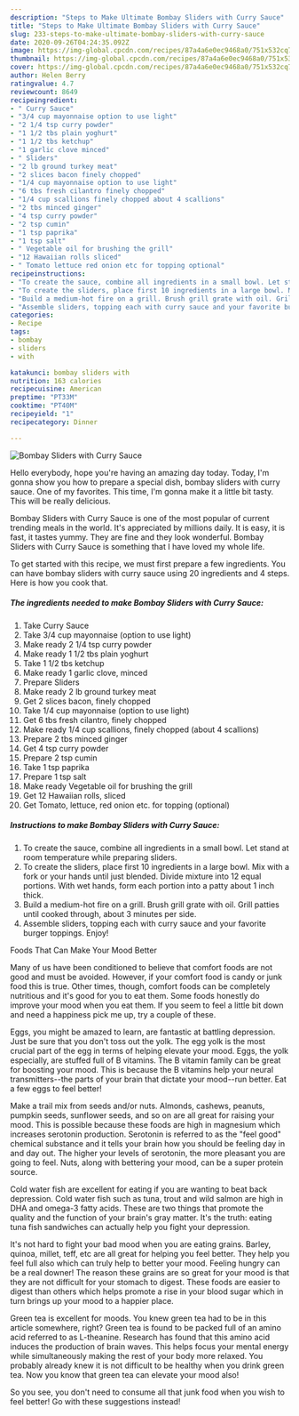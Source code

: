 ```yaml
---
description: "Steps to Make Ultimate Bombay Sliders with Curry Sauce"
title: "Steps to Make Ultimate Bombay Sliders with Curry Sauce"
slug: 233-steps-to-make-ultimate-bombay-sliders-with-curry-sauce
date: 2020-09-26T04:24:35.092Z
image: https://img-global.cpcdn.com/recipes/87a4a6e0ec9468a0/751x532cq70/bombay-sliders-with-curry-sauce-recipe-main-photo.jpg
thumbnail: https://img-global.cpcdn.com/recipes/87a4a6e0ec9468a0/751x532cq70/bombay-sliders-with-curry-sauce-recipe-main-photo.jpg
cover: https://img-global.cpcdn.com/recipes/87a4a6e0ec9468a0/751x532cq70/bombay-sliders-with-curry-sauce-recipe-main-photo.jpg
author: Helen Berry
ratingvalue: 4.7
reviewcount: 8649
recipeingredient:
- " Curry Sauce"
- "3/4 cup mayonnaise option to use light"
- "2 1/4 tsp curry powder"
- "1 1/2 tbs plain yoghurt"
- "1 1/2 tbs ketchup"
- "1 garlic clove minced"
- " Sliders"
- "2 lb ground turkey meat"
- "2 slices bacon finely chopped"
- "1/4 cup mayonnaise option to use light"
- "6 tbs fresh cilantro finely chopped"
- "1/4 cup scallions finely chopped about 4 scallions"
- "2 tbs minced ginger"
- "4 tsp curry powder"
- "2 tsp cumin"
- "1 tsp paprika"
- "1 tsp salt"
- " Vegetable oil for brushing the grill"
- "12 Hawaiian rolls sliced"
- " Tomato lettuce red onion etc for topping optional"
recipeinstructions:
- "To create the sauce, combine all ingredients in a small bowl. Let stand at room temperature while preparing sliders."
- "To create the sliders, place first 10 ingredients in a large bowl. Mix with a fork or your hands until just blended. Divide mixture into 12 equal portions. With wet hands, form each portion into a patty about 1 inch thick."
- "Build a medium-hot fire on a grill. Brush grill grate with oil. Grill patties until cooked through, about 3 minutes per side."
- "Assemble sliders, topping each with curry sauce and your favorite burger toppings. Enjoy!"
categories:
- Recipe
tags:
- bombay
- sliders
- with

katakunci: bombay sliders with 
nutrition: 163 calories
recipecuisine: American
preptime: "PT33M"
cooktime: "PT40M"
recipeyield: "1"
recipecategory: Dinner

---
```



![Bombay Sliders with Curry Sauce](https://img-global.cpcdn.com/recipes/87a4a6e0ec9468a0/751x532cq70/bombay-sliders-with-curry-sauce-recipe-main-photo.jpg)

Hello everybody, hope you're having an amazing day today. Today, I'm gonna show you how to prepare a special dish, bombay sliders with curry sauce. One of my favorites. This time, I'm gonna make it a little bit tasty. This will be really delicious.

Bombay Sliders with Curry Sauce is one of the most popular of current trending meals in the world. It's appreciated by millions daily. It is easy, it is fast, it tastes yummy. They are fine and they look wonderful. Bombay Sliders with Curry Sauce is something that I have loved my whole life.




To get started with this recipe, we must first prepare a few ingredients. You can have bombay sliders with curry sauce using 20 ingredients and 4 steps. Here is how you cook that.

<!--inarticleads1-->

##### The ingredients needed to make Bombay Sliders with Curry Sauce:

1. Take  Curry Sauce
1. Take 3/4 cup mayonnaise (option to use light)
1. Make ready 2 1/4 tsp curry powder
1. Make ready 1 1/2 tbs plain yoghurt
1. Take 1 1/2 tbs ketchup
1. Make ready 1 garlic clove, minced
1. Prepare  Sliders
1. Make ready 2 lb ground turkey meat
1. Get 2 slices bacon, finely chopped
1. Take 1/4 cup mayonnaise (option to use light)
1. Get 6 tbs fresh cilantro, finely chopped
1. Make ready 1/4 cup scallions, finely chopped (about 4 scallions)
1. Prepare 2 tbs minced ginger
1. Get 4 tsp curry powder
1. Prepare 2 tsp cumin
1. Take 1 tsp paprika
1. Prepare 1 tsp salt
1. Make ready  Vegetable oil for brushing the grill
1. Get 12 Hawaiian rolls, sliced
1. Get  Tomato, lettuce, red onion etc. for topping (optional)




<!--inarticleads2-->

##### Instructions to make Bombay Sliders with Curry Sauce:

1. To create the sauce, combine all ingredients in a small bowl. Let stand at room temperature while preparing sliders.
1. To create the sliders, place first 10 ingredients in a large bowl. Mix with a fork or your hands until just blended. Divide mixture into 12 equal portions. With wet hands, form each portion into a patty about 1 inch thick.
1. Build a medium-hot fire on a grill. Brush grill grate with oil. Grill patties until cooked through, about 3 minutes per side.
1. Assemble sliders, topping each with curry sauce and your favorite burger toppings. Enjoy!




Foods That Can Make Your Mood Better


Many of us have been conditioned to believe that comfort foods are not good and must be avoided. However, if your comfort food is candy or junk food this is true. Other times, though, comfort foods can be completely nutritious and it's good for you to eat them. Some foods honestly do improve your mood when you eat them. If you seem to feel a little bit down and need a happiness pick me up, try a couple of these.

Eggs, you might be amazed to learn, are fantastic at battling depression. Just be sure that you don't toss out the yolk. The egg yolk is the most crucial part of the egg in terms of helping elevate your mood. Eggs, the yolk especially, are stuffed full of B vitamins. The B vitamin family can be great for boosting your mood. This is because the B vitamins help your neural transmitters--the parts of your brain that dictate your mood--run better. Eat a few eggs to feel better!

Make a trail mix from seeds and/or nuts. Almonds, cashews, peanuts, pumpkin seeds, sunflower seeds, and so on are all great for raising your mood. This is possible because these foods are high in magnesium which increases serotonin production. Serotonin is referred to as the "feel good" chemical substance and it tells your brain how you should be feeling day in and day out. The higher your levels of serotonin, the more pleasant you are going to feel. Nuts, along with bettering your mood, can be a super protein source.

Cold water fish are excellent for eating if you are wanting to beat back depression. Cold water fish such as tuna, trout and wild salmon are high in DHA and omega-3 fatty acids. These are two things that promote the quality and the function of your brain's gray matter. It's the truth: eating tuna fish sandwiches can actually help you fight your depression. 

It's not hard to fight your bad mood when you are eating grains. Barley, quinoa, millet, teff, etc are all great for helping you feel better. They help you feel full also which can truly help to better your mood. Feeling hungry can be a real downer! The reason these grains are so great for your mood is that they are not difficult for your stomach to digest. These foods are easier to digest than others which helps promote a rise in your blood sugar which in turn brings up your mood to a happier place.

Green tea is excellent for moods. You knew green tea had to be in this article somewhere, right? Green tea is found to be packed full of an amino acid referred to as L-theanine. Research has found that this amino acid induces the production of brain waves. This helps focus your mental energy while simultaneously making the rest of your body more relaxed. You probably already knew it is not difficult to be healthy when you drink green tea. Now you know that green tea can elevate your mood also!

So you see, you don't need to consume all that junk food when you wish to feel better! Go  with  these suggestions  instead!

